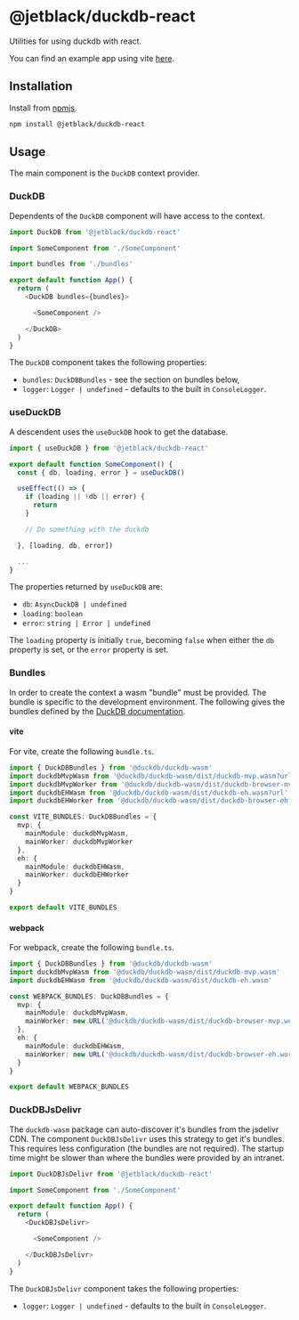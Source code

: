 # @jetblack/duckdb-react

Utilities for using duckdb with react.

You can find an example app using vite [here](https://github.com/rob-blackbourn/demo-duckdb-react-vite).

## Installation

Install from [npmjs](https://www.npmjs.com/package/@jetblack/duckdb-react).

```bash
npm install @jetblack/duckdb-react
```

## Usage

The main component is the `DuckDB` context provider.

### DuckDB

Dependents of the `DuckDB` component will have access to the context.

```typescript
import DuckDB from '@jetblack/duckdb-react'

import SomeComponent from './SomeComponent'

import bundles from './bundles'

export default function App() {
  return (
    <DuckDB bundles={bundles}>

      <SomeComponent />

    </DuckDB>
  )
}
```

The `DuckDB` component takes the following properties:

* `bundles`: `DuckDBBundles` - see the section on bundles below,
* `logger`: `Logger | undefined` - defaults to the built in `ConsoleLogger`.

### useDuckDB

A descendent uses the `useDuckDB` hook to get the database.

```typescript
import { useDuckDB } from '@jetblack/duckdb-react'

export default function SomeComponent() {
  const { db, loading, error } = useDuckDB()

  useEffect(() => {
    if (loading || !db || error) {
      return
    }

    // Do something with the duckdb

  }, [loading, db, error])

  ...
}
```

The properties returned by `useDuckDB` are:

* `db`: `AsyncDuckDB | undefined`
* `loading`: `boolean`
* `error`: `string | Error | undefined`

The `loading` property is initially `true`, becoming `false` when either the `db` property is set, or the `error` property is set.

### Bundles

In order to create the context a wasm "bundle" must be provided. The
bundle is specific to the development environment. The following
gives the bundles defined by the [DuckDB documentation](https://duckdb.org/docs/api/wasm/instantiation).

#### vite

For vite, create the following `bundle.ts`.

```typescript bundle.ts
import { DuckDBBundles } from '@duckdb/duckdb-wasm'
import duckdbMvpWasm from '@duckdb/duckdb-wasm/dist/duckdb-mvp.wasm?url'
import duckdbMvpWorker from '@duckdb/duckdb-wasm/dist/duckdb-browser-mvp.worker.js?url'
import duckdbEHWasm from '@duckdb/duckdb-wasm/dist/duckdb-eh.wasm?url'
import duckdbEHWorker from '@duckdb/duckdb-wasm/dist/duckdb-browser-eh.worker.js?url'

const VITE_BUNDLES: DuckDBBundles = {
  mvp: {
    mainModule: duckdbMvpWasm,
    mainWorker: duckdbMvpWorker
  },
  eh: {
    mainModule: duckdbEHWasm,
    mainWorker: duckdbEHWorker
  }
}

export default VITE_BUNDLES
```

#### webpack

For webpack, create the following `bundle.ts`.

```typescript bundle.js
import { DuckDBBundles } from '@duckdb/duckdb-wasm'
import duckdbMvpWasm from '@duckdb/duckdb-wasm/dist/duckdb-mvp.wasm'
import duckdbEHWasm from '@duckdb/duckdb-wasm/dist/duckdb-eh.wasm'

const WEBPACK_BUNDLES: DuckDBBundles = {
  mvp: {
    mainModule: duckdbMvpWasm,
    mainWorker: new URL('@duckdb/duckdb-wasm/dist/duckdb-browser-mvp.worker.js', import.meta.url).toString(),
  },
  eh: {
    mainModule: duckdbEHWasm,
    mainWorker: new URL('@duckdb/duckdb-wasm/dist/duckdb-browser-eh.worker.js', import.meta.url).toString(),
  }
}

export default WEBPACK_BUNDLES
```

### DuckDBJsDelivr

The `duckdb-wasm` package can auto-discover it's bundles from
the jsdelivr CDN. The component `DuckDBJsDelivr` uses this
strategy to get it's bundles. This requires less configuration
(the bundles are not required). The startup time might be slower
than where the bundles were provided by an intranet.

```typescript
import DuckDBJsDelivr from '@jetblack/duckdb-react'

import SomeComponent from './SomeComponent'

export default function App() {
  return (
    <DuckDBJsDelivr>

      <SomeComponent />

    </DuckDBJsDelivr>
  )
}
```

The `DuckDBJsDelivr` component takes the following properties:

* `logger`: `Logger | undefined` - defaults to the built in `ConsoleLogger`.

